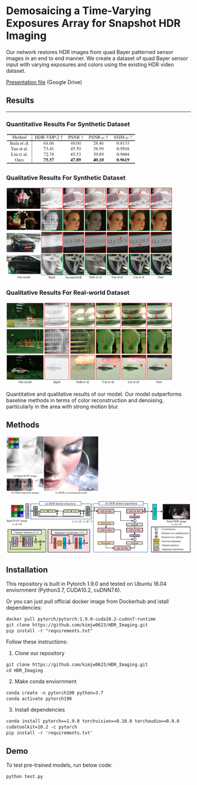 # Demosaicing a Time-Varying Exposures Array for Snapshot HDR Imaging

Our network restores HDR images from quad Bayer patterned sensor images in an end to end manner.
We create a dataset of quad Bayer sensor input with varying exposures and colors using the existing HDR video dataset.

[Presentation file](https://drive.google.com/file/d/1sJswcXjly7GI8QgXUr1gs9F5Adcq33TW/view?usp=share_link) (Google Drive)

## Results
---

### Quantitative Results For Synthetic Dataset

<img src="static/quantitative_syn.PNG" width="70%" height="50%" title="quantitative_syn"></img>

### Qualitative Results For Synthetic Dataset

<img src="static/qualitative_syn.PNG" width="90%" height="50%" title="qualitative_syn"></img>

### Qualitative Results For Real-world Dataset

<img src="static/qualitative_real.PNG" width="90%" height="50%" title="qualitative_real"></img>

Quantitative and qualitative results of our model. Our model outperforms baseline methods in terms of color reconstruction and denoising, particularly in the area with strong motion blur.

## Methods

<img src="static/teaser.PNG" width="50%" height="50%" title="teaser"></img>

<img src="static/network.PNG" width="100%" height="50%" title="network"></img>

## Installation

This repository is built in Pytorch 1.9.0 and tested on Ubuntu 16.04 enviornment (Python3.7, CUDA10.2, cuDNN7.6).

Or you can just pull official docker image from Dockerhub and istall dependencies:
```
docker pull pytorch/pytorch:1.9.0-cuda10.2-cudnn7-runtime
git clone https://github.com/kimjw0623/HDR_Imaging.git
pip install -r "requirements.txt"
```

Follow these instructions:
1. Clone our repository
```
git clone https://github.com/kimjw0623/HDR_Imaging.git
cd HDR_Imaging
```

2. Make conda enviornment
```
conda create -n pytorch190 python=3.7
conda activate pytorch190
```

3. Install dependencies
```
conda install pytorch==1.9.0 torchvision==0.10.0 torchaudio==0.9.0 cudatoolkit=10.2 -c pytorch
pip install -r 'requirements.txt'
```

## Demo
To test pre-trained models, run below code:
```
python test.py
```
